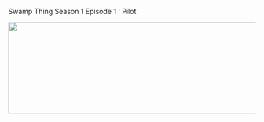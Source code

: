 ﻿Swamp Thing Season 1 Episode 1 : Pilot

<p><a href="https://t.co/5HGfaz4MX3"><img src="http://currencymarket24.com/wp-content/uploads/2019/05/watch-now-live-stream.png" alt="" width="588" height="187" /></a></p>